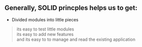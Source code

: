 ## Generally, SOLID princples helps us to get: 
* Divided modules into little pieces <br/>
> its easy to test little modules <br/>
> its easy to add new features <br/>
> and its easy to to manage and read the existing application <br/>

